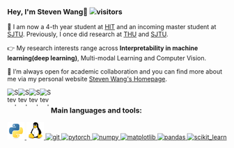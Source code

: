 ### Hey, I'm Steven Wang👋 ![visitors](https://visitor-badge.glitch.me/badge?page_id=gszfwsb.gszfwsb)
🍻 I am now a 4-th year student at [HIT](http://en.hit.edu.cn/) and an incoming master student at [SJTU](https://en.sjtu.edu.cn/). Previously, I once did research at [THU](https://www.tsinghua.edu.cn/en/index.htm) and [SJTU](https://en.sjtu.edu.cn/).

👉 My research interests range across **Interpretability in machine learning(deep learning)**, Multi-modal Learning and Computer Vision.

🚀 I’m always open for academic collaboration and you can find more about me via my personal website [Steven Wang's Homepage](https://gszfwsb.github.io/).

<!-- <p align="left">
<img align="right" src="https://github-readme-stats.vercel.app/api?username=gszfwsb&show_icons=true&icon_color=CE1D2D&text_color=718096&bg_color=ffffff&hide_title=true" />
</p> -->
 
<p align="left">
  <a href="https://www.linkedin.com/in/gszfwsb/">
    <img align="left" alt="Steven's LinkedIN" width="25px" src="https://github.com/gszfwsb/social-icons/blob/main/social/linkedin.svg" width="40" height="40"/></a>

  <a href="mailto:hiterwsb@gmail.com">
    <img align="left" alt="Steven's Gmail" width="25px" src="https://github.com/gszfwsb/social-icons/blob/main/social/gmail.svg" width="40" height="40"/></a>

  <a href="https://twitter.com/ShaoboWang6">
    <img align="left" alt="Steven's Twitter" width="25px" src="https://github.com/gszfwsb/social-icons/blob/main/social/twitter.svg" width="40" height="40"/></a>

  <a href="https://scholar.google.com/citations?user=viFDWtwAAAAJ&hl=zh-CN">
    <img align="left" alt="Steven's Google Scholar" width="25px" src="https://github.com/gszfwsb/social-icons/blob/main/social/scholar.svg" width="40" height="40"/></a>
</p>
<br />
<h3 align="left">Main languages and tools:</h3>
<p align="left">
<!--     <a href="https://www.cprogramming.com/" target="_blank">
        <img src="https://raw.githubusercontent.com/devicons/devicon/master/icons/c/c-original.svg" alt="c" width="40"
            height="40" />
    </a>
    <a href="https://www.w3schools.com/cpp/" target="_blank">
        <img src="https://raw.githubusercontent.com/devicons/devicon/master/icons/cplusplus/cplusplus-original.svg"
            alt="cplusplus" width="40" height="40" />
    </a> -->
    <a href="https://www.python.org" target="_blank">
        <img src="https://raw.githubusercontent.com/devicons/devicon/master/icons/python/python-original.svg"
            alt="python" width="40" height="40" />
    </a>
<!--     <a href="https://www.java.com" target="_blank">
        <img src="https://raw.githubusercontent.com/devicons/devicon/master/icons/java/java-original.svg" alt="java"
            width="40" height="40" />
    </a> -->
    <a href="https://www.linux.org/" target="_blank">
        <img src="https://raw.githubusercontent.com/devicons/devicon/master/icons/linux/linux-original.svg" alt="linux"
            width="40" height="40" />
    </a>
    <a href="https://git-scm.com/" target="_blank">
        <img src="https://www.vectorlogo.zone/logos/git-scm/git-scm-icon.svg" alt="git" width="40" height="40" />
    </a>  
<!--     <a href="https://www.w3.org/html/" target="_blank">
        <img src="https://raw.githubusercontent.com/devicons/devicon/master/icons/html5/html5-original-wordmark.svg"
            alt="html5" width="40" height="40" />
    </a>
    <a href="https://www.w3schools.com/css/" target="_blank">
        <img src="https://raw.githubusercontent.com/devicons/devicon/master/icons/css3/css3-original-wordmark.svg"
            alt="css3" width="40" height="40" />
    </a>
    <a href="https://getbootstrap.com" target="_blank">
        <img src="https://raw.githubusercontent.com/devicons/devicon/master/icons/bootstrap/bootstrap-plain-wordmark.svg"
            alt="bootstrap" width="40" height="40" />
    </a>
   <a href="https://www.qt.io/" target="_blank">
        <img src="https://upload.wikimedia.org/wikipedia/commons/0/0b/Qt_logo_2016.svg" alt="qt" width="40"
            height="40" />
    </a> -->
    <a href="https://pytorch.org/" target="_blank">
        <img src="https://www.vectorlogo.zone/logos/pytorch/pytorch-icon.svg" alt="pytorch" width="40" height="40" />
    </a>
    <a href="https://numpy.org/" target="_blank">
        <img src="https://raw.githubusercontent.com/numpy/numpy/main/branding/logo/primary/numpylogo.svg" alt="numpy"
            width="84" height="40" />
    </a>
    <a href="https://matplotlib.org/" target="_blank">
        <img src="https://matplotlib.org/_static/logo2_compressed.svg" alt="matplotlib" width="84" height="40" />
    </a>
    <a href="https://pandas.pydata.org/" target="_blank">
        <img src="https://camo.githubusercontent.com/981d48e57e23a4907cebc4eb481799b5882595ea978261f22a3e131dcd6ebee6/68747470733a2f2f70616e6461732e7079646174612e6f72672f7374617469632f696d672f70616e6461732e737667"
            alt="pandas" width="84" height="40" />
    </a>
    <a href="https://scikit-learn.org/" target="_blank">
        <img src="https://upload.wikimedia.org/wikipedia/commons/0/05/Scikit_learn_logo_small.svg" alt="scikit_learn"
            width="40" height="40" />
    </a>
<!--     <a href="https://opencv.org/" target="_blank">
        <img src="https://www.vectorlogo.zone/logos/opencv/opencv-icon.svg" alt="opencv" width="40" height="40" />
    </a> -->

</p>




